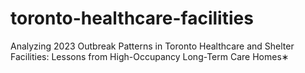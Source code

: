 # toronto-healthcare-facilities
Analyzing 2023 Outbreak Patterns in Toronto Healthcare and Shelter Facilities: Lessons from High-Occupancy Long-Term Care Homes∗
